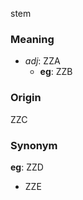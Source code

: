 stem
### Meaning
+ _adj_: ZZA
    + __eg__: ZZB

### Origin

ZZC

### Synonym

__eg__: ZZD

+ ZZE


